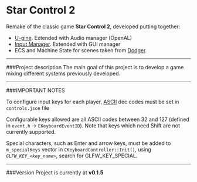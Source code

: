 # Star Control 2

Remake of the classic game **Star Control 2**, developed putting together:

- [U-gine](https://github.com/jjimenezg93/U-gine "U-gine"). Extended with Audio manager (OpenAL)
- [Input Manager](https://github.com/jjimenezg93/InputManager "Input"). Extended with GUI manager
- ECS and Machine State for scenes taken from [Dodger](https://github.com/jjimenezg93/Dodger "Dodger").

___

###Project description
The main goal of this project is to develop a game mixing different systems previously developed.
___

###IMPORTANT NOTES

To configure input keys for each player, [ASCII](http://www.asciitable.com/ "ASCII table") dec codes must be set in `controls.json` file

Configurable keys allowed are all ASCII codes between 32 and 127 (defined in `event.h` -> `EKeyboardEventID`). Note that keys which need Shift are not currently
supported.

Special characters, such as Enter and arrow keys, must be added to `m_specialKeys` vector in `CKeyboardController::Init()`, using *`GLFW_KEY_<key_name>`*,
search for GLFW_KEY_SPECIAL.
___

###Version
Project is currently at **v0.1.5**
